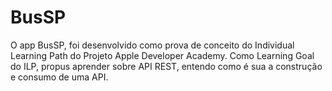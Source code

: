 # BusSP
O app BusSP, foi desenvolvido como prova de conceito do Individual Learning Path do Projeto Apple Developer Academy. Como Learning Goal do ILP, propus aprender sobre API REST, entendo como é sua a construção e consumo de uma API.

